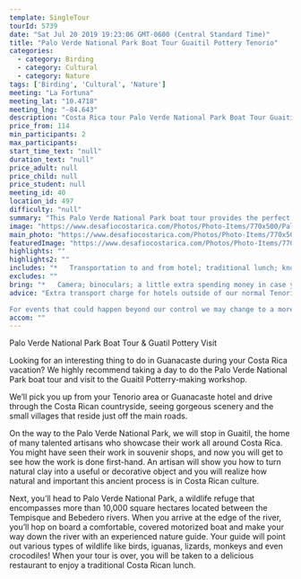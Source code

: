 ```yaml
---
template: SingleTour
tourId: 5739
date: "Sat Jul 20 2019 19:23:06 GMT-0600 (Central Standard Time)"
title: "Palo Verde National Park Boat Tour Guaitil Pottery Tenorio"
categories: 
  - category: Birding
  - category: Cultural
  - category: Nature
tags: ['Birding', 'Cultural', 'Nature']
meeting: "La Fortuna"
meeting_lat: "10.4718"
meeting_lng: "-84.643"
description: "Costa Rica tour Palo Verde National Park Boat Tour Guaitil Pottery Tenorio, id 5739"
price_from: 114
min_participants: 2
max_participants: 
start_time_text: "null"
duration_text: "null"
price_adult: null
price_child: null
price_student: null
meeting_id: 40
location_id: 497
difficulty: "null"
summary: "This Palo Verde National Park boat tour provides the perfect blend of nature and culture in Costa Rica. Take a fascinating boat ride in Palo Verde National Park, the home of the largest wetlands in Costa Rica! You'll be amazed by the many birds that migrate to Palo Verde such as spoonbills, herons, egrets, ducks and even the great curassow. From there, visit local artisans and learn about the Guaitil pottery ceramic-making process. The perfect blend of cultur..."
image: "https://www.desafiocostarica.com/Photos/Photo-Items/770x500/Palo-Verde-National-Park-Boat-Tour-Guaitil-Pottery-Tenorio-1485298315.jpg"
main_photo: "https://www.desafiocostarica.com/Photos/Photo-Items/770x500/Palo-Verde-National-Park-Boat-Tour-Guaitil-Pottery-Tenorio-1485298315.jpg"
featuredImage: "https://www.desafiocostarica.com/Photos/Photo-Items/770x500/Palo-Verde-National-Park-Boat-Tour-Guaitil-Pottery-Tenorio-1485298315.jpg"
highlights: ""
highlights2: ""
includes: "*   Transportation to and from hotel; traditional lunch; knowledgable guides"
excludes: ""
bring: "*   Camera; binoculars; a little extra spending money in case you want to buy souvenirs"
advice: "Extra transport charge for hotels outside of our normal Tenorio area pick-up zone. Please inquire to confirm hotel pick-up time and pricing. For Nosara or Punta Islita Beaches: extra charge $30. Departures for tours out of Guanacaste (these times will vary slightly depending on hotel location) Zone 1: Papagayo, Hermosa, Panama, El Coco, Ocotal, Liberia, Four Seasons Departs at 7:15am Zone 2: Brasilito, Langosta, Tamarindo, Conchal, Flamingo, Potrero, Huacas Departs at 6:20am Zone 3: Playa Grande, Hda. Pinilla, Avellanas, Sugar Beach Departs at 6:30am

For events that could happen beyond our control we may change to a more-suitable tour with an equal or similar adventure-appeal or offer other tour options so you don't miss out on a fun day in Costa Rica. We reserve the right to cancel a trip due to unfavorable conditions & will only run a tour according to our policies. Full refund is given if (on rare occasion) no tour is run."
accom: ""
---
```

Palo Verde National Park Boat Tour & Guatil Pottery Visit

Looking for an interesting thing to do in Guanacaste during your Costa Rica vacation? We highly recommend taking a day to do the Palo Verde National Park boat tour and visit to the Guaitil Potterry-making workshop.

We’ll pick you up from your Tenorio area or Guanacaste hotel and drive through the Costa Rican countryside, seeing gorgeous scenery and the small villages that reside just off the main roads.

On the way to the Palo Verde National Park, we will stop in Guaitil, the home of many talented artisans who showcase their work all around Costa Rica. You might have seen their work in souvenir shops, and now you will get to see how the work is done first-hand. An artisan will show you how to turn natural clay into a useful or decorative object and you will realize how natural and important this ancient process is in Costa Rican culture.

Next, you’ll head to Palo Verde National Park, a wildlife refuge that encompasses more than 10,000 square hectares located between the Tempisque and Bebedero rivers. When you arrive at the edge of the river, you’ll hop on board a comfortable, covered motorized boat and make your way down the river with an experienced nature guide. Your guide will point out various types of wildlife like birds, iguanas, lizards, monkeys and even crocodiles! When your tour is over, you will be taken to a delicious restaurant to enjoy a traditional Costa Rican lunch.